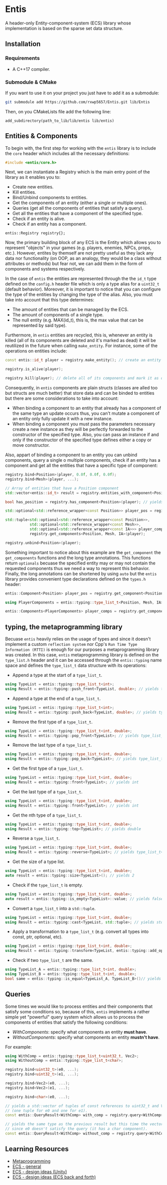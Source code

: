 # Entis
A header-only Entity-component-system (ECS) library whose implementation is based on the sparse set data structure.

## Installation

### Requirements

* A C++17 compiler.

### Submodule & CMake

If you want to use it on your project you just have to add it as a submodule:

```bash
git submodule add https://github.com/rxwp5657/Entis.git lib/Entis
```

Then, on you CMakeLists file add the following line:

```make
add_subdirectory(path_to_lib/lib/entis lib/entis)
```
## Entities & Components

To begin with, the first step for working with the `entis` library is to include the `core` header which includes all the necessary definitions:

```cpp
#include <entis/core.h>
```

Next, we can instantiate a Registry which is the main entry point of the library as it enables you to:

+ Create new entities.
+ Kill entities.
+ Bind/Unbind components to entities.
+ Get the components of an entity (either a single or multiple ones).
+ Queries (get all the components of entities that satisfy a query).
+ Get all the entities that have a component of the specified type.
+ Check if an entity is alive.
+ Check if an entity has a component.

```
entis::Registry registry{};
```

Now, the primary building block of any ECS is the Entity which allows you to represent "objects" in your games (e.g. players, enemies, NPCs, props, etc.). However, entites by themself are not pretty useful as they lack any data nor functionality (on OOP, as an analogy, they would be a class without attributes or methods) but fear not, we can add them in the form of components and systems respectively.

In the case of `entis` the entities are represented through the the `id_t` type defined on the `config.h` header file which is only a type alias for a `uint32_t` (default behavior). Moreover, it is important to notice that you can configure the type of the entities by changing the type of the alias. Also, you must take into account that this type determines:

* The amount of entities that can be managed by the ECS.
* The amount of components of a single type.
* The null entity (e.g. MAX(id_t), this is, the max value that can be represented by said type).

Furthermore, in `entis` entities are recycled, this is, whenever an entity is killed (all of its components are deleted and it's marked as dead) it will be reutilized in the future when calling `make_entity`. For instance, some of the operations on entities include:

```cpp
const entis::id_t player = registry.make_entity(); // create an entity

registry.is_alive(player);

registry.kill(player); // delete all of its components and mark it as dead.
```

Consequently, in `entis` components are plain structs (classes are alled too but structs are much better) that store data and can be binded to entities but there are some considerations to take into account:

* When binding a component to an entity that already has a component of the same type an update occurs thus, you can't mutate a component of an entity only fully update it with a new instance.
* When binding a component you must pass the parameters necessary create a new instance as they will be perfectly forwarded to the constructor of the specified type. Also, you can pass an instance if and only if the constructor of the specified type defines either a copy or move constructor.

Also, appart of binding a component to an entity you can unbind components, query a single o multiple components, check if an entity has a component and get all the entities that have a specific type of component:

```cpp
registry.bind<Position>(player, 0.0f, 0.0f, 0.0f);
registry.bind<Mesh>(player, ...);

// Array of entities that have a Position component
std::vector<entis::id_t> result = registry.entities_with_component<Position>();

bool has_position = registry.has_component<Position>(player); // yields true

std::optional<std::reference_wrapper<const Position>> player_pos = registry.get_component<Position>(player);

std::tuple<std::optional<std::reference_wrapper<const Position>>,
           std::optional<std::reference_wrapper<const Mesh>>,
           std::optional<std::reference_wrapper<const IA>>> player_comps = 
           registry.get_components<Position, Mesh, IA>(player);

registry.unbind<Position>(player);
```

Something important to notice about this example are the `get_component` the `get_components` functions and the long type annotations. This functions return `optionals` becuase the specified entity may or may not contain the requested components thus we need a way to represent this behavior. Finally, the long annotations can be shortened by using `auto` but the `entis` library provides convenient type declarations defined on the `types.h` header:

```cpp
entis::Component<Position> player_pos = registry.get_component<Position>(player);

using PlayerComponents = entis::typing::type_list_t<Position, Mesh, IA>;

entis::Components<PlayerComponents> player_comps = registry.get_components<Position, Mesh, IA>(player);
```

## typing, the metaprogramming library

Becuase `entis` heavily relies on the usage of types and since it doesn't implement a custom `reflection system` nor Cpp's `Run Time Type Information (RTTI)` is enough 
for our purposes a metaprogramming library was created. In this case, `entis` metaprogramming library is defined on the `type_list.h` header and it can be accessed through the `entis::typing` name space and defines the `type_list_t` data structure with its operations:

* Append a type at the start of a `type_list_t`.
```cpp
using TypeList = entis::typing::type_list_t<int>;
using Result = entis::typing::push_front<TypeList, double>; // yields type_list_t<double,int>
```
* Append a type at the end of a `type_list_t`.
```cpp
using TypeList = entis::typing::type_list_t<int>;
using Result = entis::typing::push_back<TypeList, double>; // yields type_list_t<int, double>
```
* Remove the first type of a `type_list_t`.
```cpp
using TypeList = entis::typing::type_list_t<int, double>;
using Result = entis::typing::pop_front<TypeList>; // yields type_list_t<double>
```
* Remove the last type of a `type_list_t`.
```cpp
using TypeList = entis::typing::type_list_t<int, double>;
using Result = entis::typing::pop_back<TypeList>; // yields type_list_t<int>
```
* Get the first type of a `type_list_t`.
```cpp
using TypeList = entis::typing::type_list_t<int, double>;
using Result = entis::typing::front<TypeList>; // yields int
```
* Get the last type of a `type_list_t`.
```cpp
using TypeList = entis::typing::type_list_t<int, double>;
using Result = entis::typing::front<TypeList>; // yields int
```
* Get the nth type of a `type_list_t`.
```cpp
using TypeList = entis::typing::type_list_t<int, double>;
using Result = entis::typing::top<TypeList>; // yields double
```
* Reverse a `type_list_t`.
```cpp
using TypeList = entis::typing::type_list_t<int, double>;
using Result = entis::typing::reverse<TypeList>; // yields type_list_t<double, int>
```
* Get the size of a type list.
```cpp
using TypeList = entis::typing::type_list_t<int, double>;
auto result = entis::typing::size<TypeList>(); // yields 2
```
* Check if the `type_list_t` is empty.
```cpp
using TypeList = entis::typing::type_list_t<int, double>;
auto result = entis::typing::is_empty<TypeList>::value; // yields false
```
* Convert a `type_list_t` into a `std::tuple`.
```cpp
using TypeList = entis::typing::type_list_t<int, double>;
using Result = entis::typing::cast<TypeList, std::tuple>; // yields std::tuple<int, double>
```
* Apply a transformation to a `type_list_t` (e.g. convert all types into const, ptr, optional, etc).
```cpp
using TypeList = entis::typing::type_list_t<int, double>;
using Result = entis::typing::transform<TypeList, entis::typing::add_optional>; // yields type_list_t<std::optional<double>, std::optional<int>>
```
* Check if two `type_list_t` are the same.
```cpp
using TypeList_A = entis::typing::type_list_t<int, double>;
using TypeList_B = entis::typing::type_list_t<int, double>; 
bool same = entis::typing::is_equal<TypeList_A, TypeList_B>()// yields true.
```

## Queries

Some times we would like to process entities and their components that satisfy some conditions so, because of this, `entis` implements a rather simple yet "powerful" query system which allows us to process the components of entities that satisfy the following conditions:

* *WithComponents*: specify what components an entity **must have**.
* *WithoutComponents*: specify what components an entity **mustn't have**.

For example:

```cpp
using WithComp = entis::typing::type_list_t<uint32_t, Vec2>;
using WithoutComp = entis::typing::type_list_t<char>;

registry.bind<uint32_t>(e0, ...);
registry.bind<uint32_t>(e1, ...);

registry.bind<Vec2>(e0, ...);
registry.bind<Vec2>(e1, ...);

registry.bind<char>(e0, ...);

// yields a std::vector of tuples of const references to uint32_t and Vect2 of size 2
// (one tuple for e0 and one for e1).
const entis::QueryResult<WithComp> with_comp = registry.query<WithComp>();

// yields the same type as the previous result but this time the vector is of size 1
// since e0 doesn't satisfy the query (it has a char component).
const entis::QueryResult<WithComp> without_comp = registry.query<WithComp, WithoutComp>();
```

## Learning Resources

* [Metaprogramming](http://www.tmplbook.com)
* [ECS - general](https://en.wikipedia.org/wiki/Entity_component_system)
* [ECS - design ideas (Unity)](https://docs.unity3d.com/Packages/com.unity.entities@0.4/manual/index.html)
* [ECS - design ideas (ECS back and forth)](https://skypjack.github.io)